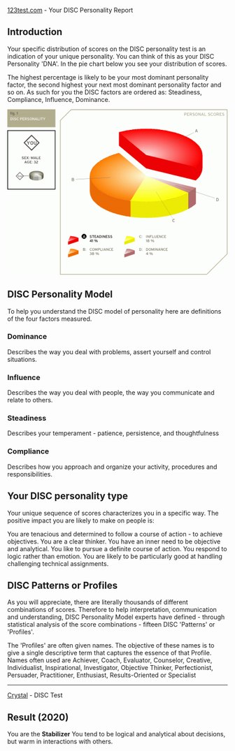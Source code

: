 [123test.com](https://www.123test.com/disc-personality-test) - Your DISC Personality Report

## Introduction
Your specific distribution of scores on the DISC personality test is an indication of your unique personality. You can think of this as your DISC Personality 'DNA'. In the pie chart below you see your distribution of scores.

The highest percentage is likely to be your most dominant personality factor, the second highest your next most dominant personality factor and so on. As such for you the DISC factors are ordered as: Steadiness, Compliance, Influence, Dominance.

![disc personality test](disc_personality_test.png)

## DISC Personality Model
To help you understand the DISC model of personality here are definitions of the four factors measured.

### Dominance
Describes the way you deal with problems, assert yourself and control situations.
### Influence
Describes the way you deal with people, the way you communicate and relate to others.
### Steadiness
Describes your temperament - patience, persistence, and thoughtfulness
### Compliance
Describes how you approach and organize your activity, procedures and responsibilities.

## Your DISC personality type
Your unique sequence of scores characterizes you in a specific way. The positive impact you are likely to make on people is:

You are tenacious and determined to follow a course of action - to achieve objectives. You are a clear thinker. You have an inner need to be objective and analytical. You like to pursue a definite course of action. You respond to logic rather than emotion. You are likely to be particularly good at handling challenging technical assignments.
## DISC Patterns or Profiles
As you will appreciate, there are literally thousands of different combinations of scores. Therefore to help interpretation, communication and understanding, DISC Personality Model experts have defined - through statistical analysis of the score combinations - fifteen DISC 'Patterns' or 'Profiles'.

The 'Profiles' are often given names. The objective of these names is to give a single descriptive term that captures the essence of that Profile. Names often used are Achiever, Coach, Evaluator, Counselor, Creative, Individualist, Inspirational, Investigator, Objective Thinker, Perfectionist, Persuader, Practitioner, Enthusiast, Results-Oriented or Specialist

---

[Crystal](https://www.crystalknows.com/personality/) - DISC Test

## Result (2020)

You are the **Stabilizer**
You tend to be logical and analytical about decisions, but warm in interactions with others.
